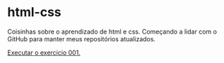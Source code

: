 # html-css
 Coisinhas sobre o aprendizado de html e css.
 Começando a lidar com o GitHub para manter meus repositórios atualizados.

<a href="https://jorgeluizz.github.io/html-css/Exercicios/ex001/index.html"> Executar o exercicio 001.</a>